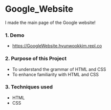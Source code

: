 # Google_Website
I made the main page of the Google website! <br />

### 1. Demo ###
  * https://GoogleWebsite.hyunwookkim.repl.co <br />

### 2. Purpose of this Project ###
  * To understand the grammar of HTML and CSS <br />
  * To enhance familiarity with HTML and CSS <br />

### 3. Techniques used ###
  * HTML
  * CSS
